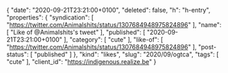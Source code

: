 {
  "date": "2020-09-21T23:21:00+0100",
  "deleted": false,
  "h": "h-entry",
  "properties": {
    "syndication": [
      "https://twitter.com/AnimaIshits/status/1307684948975824896"
    ],
    "name": [
      "Like of @AnimaIshits's tweet"
    ],
    "published": [
      "2020-09-21T23:21:00+0100"
    ],
    "category": [
      "cute"
    ],
    "like-of": [
      "https://twitter.com/AnimaIshits/status/1307684948975824896"
    ],
    "post-status": [
      "published"
    ]
  },
  "kind": "likes",
  "slug": "2020/09/ogtca",
  "tags": [
    "cute"
  ],
  "client_id": "https://indigenous.realize.be"
}
